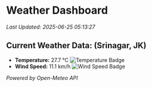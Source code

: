 
# Weather Dashboard

_Last Updated: 2025-06-25 05:13:27_

## Current Weather Data: (Srinagar, JK)
- **Temperature:** 27.7 °C ![Temperature Badge](https://img.shields.io/badge/Temperature-Medium%20Temp-green)
- **Wind Speed:** 11.1 km/h ![Wind Speed Badge](https://img.shields.io/badge/Wind%20Speed-Light%20Wind-blue)

*Powered by Open-Meteo API*
